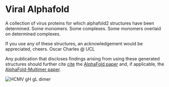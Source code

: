 # Viral Alphafold

A collection of virus proteins for which alphafold2 structures have been determined. Some monomers. Some complexes. Some monomers overlaid on determined complexes.


If you use any of these structures, an acknowledgement would be appreciated, cheers.
Oscar Charles @ UCL


Any publication that discloses findings arising from using these generated structures should further cite [cite](#citing-this-work) the
[AlphaFold  paper](https://doi.org/10.1038/s41586-021-03819-2) and, if
applicable, the [AlphaFold-Multimer paper](https://www.biorxiv.org/content/10.1101/2021.10.04.463034v1).


![HCMV gH gL dimer](imgs/gH_gL.gif)
